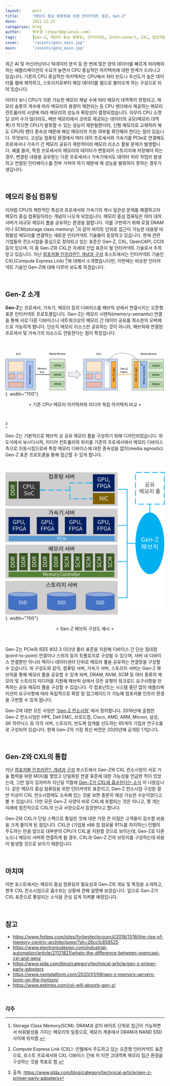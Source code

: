 ```yaml
---
layout:     post
title:      "메모리 중심 컴퓨팅을 위한 인터커넥트 표준, Gen-Z"
date:       2021-12-23
categories: blog
author:     박주형 (jhpark@gluesys.com)
tags:       [Gen-Z, 메모리 중심 컴퓨팅, 인터커넥트, Interconnect, CXL, 컴포저블 인프라, Composable Infrastructure]
cover:      "/assets/genz_main.jpg"
main:       "/assets/genz_main.jpg"
---
```

  
최근 AI 및 머신러닝이나 빅데이터 분석 등 한 번에 많은 양의 데이터를 빠르게 처리해야 하는 애플리케이션의 수요가 늘면서 CPU 중심적인 아키텍처에 대한 한계가 드러나고 있습니다. 기존의 CPU 중심적인 아키텍처는 CPU에서 처리 빈도나 우선도가 높은 데이터를 램에 재적하고, 스토리지로부터 해당 데이터를 램으로 불러오게 하는 구성으로 되어 있습니다.  
  
이러다 보니 CPU가 지원 가능한 메모리 채널 수에 따라 메모리 대역폭이 한정되고, 메모리 슬롯의 개수에 따라 메모리의 용량이 제한되는 등 CPU 벤더에서 제공하는 메모리 컨트롤러의 사양에 따라 메모리의 성능과 확장성이 결정되었습니다. 아무리 CPU 소켓 당 코어 수가 많더라도, 매번 메모리에서 코어로 제공되는 데이터의 규모(메모리 대역폭)가 작으면 CPU가 발휘할 수 있는 성능이 제한될뿐더러, 신형 메모리로 교체하려 해도 CPU의 벤더 종속성 때문에 해당 메모리의 지원 여부를 확인해야 한다는 점이 있습니다. 무엇보다, 고성능 컴퓨팅 환경에서 여러 대의 프로세서와 가속기를 PCIe로 연결해도 프로세서나 가속기 간 메모리 공유가 제한적이라 메모리 리소스 활용 문제가 발생합니다. 예를 들어, 특정 프로세서의 메모리의 데이터가 변동되어 스토리지에 저장해야 하는 경우, 변경된 내용을 공유받는 다른 프로세서나 가속기에서도 데이터 처리 작업이 발생하고 연결된 인터페이스를 전부 거쳐야 하기 때문에 제 성능을 발휘하지 못하는 경우가 생깁니다.  
  
&nbsp;
  
## 메모리 중심 컴퓨팅
  
이처럼 CPU의 제한적인 특성과 프로세서와 가속기의 캐시 일관성 문제를 해결하고자 메모리 중심 컴퓨팅이라는 개념이 나오게 되었습니다. 메모리 중심 컴퓨팅은 여러 대의 서버가 대규모 메모리 풀을 공유하는 환경을 말합니다. 이를 구현하기 위해 로컬 DRAM이나 SCM(storage class memory) [^1]과 같이 바이트 단위로 접근이 가능한 대용량 비휘발성 메모리를 연결하는 새로운 인터커넥트 기술들이 등장하고 있습니다. 현재 관련 기업들의 컨소시엄을 중심으로 정의되고 있는 표준은 Gen-Z, CXL, OpenCAPI, CCIX 등이 있으며, 이 중 Gen-Z와 CXL은 차세대 산업 표준이 될 인터커넥트 기술로서 주목받고 있습니다. 지난 [컴포저블 인프라란?: 개념과 구성](https://tech.gluesys.com/blog/2021/10/22/composableinfra.html) 포스트에서는 인터커넥트 기술인 CXL(Compute Express Link) [^2]에 대해서 소개했습니다만, 이번에는 비슷한 인터커넥트 기술인 Gen-Z에 대해 다루어 보도록 하겠습니다.  
  
&nbsp;
  
## Gen-Z 소개
  
**Gen-Z**는 프로세서, 가속기, 메모리 등의 디바이스를 패브릭 상에서 연결시키는 오픈형 표준 인터커넥트 프로토콜입니다. Gen-Z는 메모리 시멘틱(memory-semantic) 연결을 통해 서로 다른 디바이스나 네트워크상의 메모리 간 데이터 공유를 최소한의 오버헤드로 가능하게 합니다. 단순히 메모리 리소스만 공유하는 것이 아니라, 패브릭에 연결된 프로세서 및 가속기의 리소스도 연동한다는 점이 특징입니다.  
  
&nbsp;
  
![Alt text](/assets/genz_mediacontroller.png){: width="700"}
<center>&#60; 기존 CPU-메모리 아키텍처와 미디어 독립 아키텍처 비교 &#62;</center>  
  
&nbsp;
  
[^3]
  
Gen-Z는 기본적으로 패브릭 상 공유 메모리 풀을 구성하기 위해 디자인되었습니다. 위 도식에서 보시다시피, 미디어 컨트롤러의 위치를 기존의 프로세서에서 메모리 디바이스 측으로 이동시킴으로써 특정 메모리 디바이스에 대한 종속성을 없이(media agnostic) Gen-Z 표준 프로토콜을 통해 접근할 수 있게 합니다.  
  
&nbsp;
  
![Alt text](/assets/genz_fabric.png){: width="700"}
<center>&#60; Gen-Z 패브릭 구성도 예시 &#62;</center>  
  
&nbsp;
  
Gen-Z는 PCIe와 IEEE 802.3 이더넷 물리 표준을 지원해 디바이스 간 단순 점대점(point-to-point) 연결이나 스위치 등의 토폴로지로 구성될 수 있으며, 서버 내 디바이스 연결뿐만 아니라 랙이나 데이터센터 단위로 메모리 풀을 공유하는 연결망을 구성할 수 있습니다. 위 구성도와 같이, 컴퓨팅 서버, 가속기 서버, 스토리지 서버는 Gen-Z 패브릭을 통해 메모리 풀을 공유할 수 있게 되며, DRAM, NVM, SCM 등 여러 종류의 메모리 및 스토리지 미디어를 지원해 패브릭 상에서 모든 유형의 워크로드 요구사항을 만족하는 공유 메모리 풀을 구성할 수 있습니다. 각 컴포넌트는 시스템 중단 없이 애플리케이션의 요구사항에 따라 독립적으로 확장 및 업그레이드가 가능해 컴포저블 인프라 환경을 구현할 수 있게 됩니다.  
  
Gen-Z에 대한 모든 사양은 [‘Gen-Z 컨소시엄’](https://genzconsortium.org/) 에서 정의합니다. 2016년에 출범한 Gen-Z 컨소시엄은 HPE, Dell EMC, 브로드컴, Cisco, AMD, ARM, Micron, 삼성, SK 하이닉스 등 각각 서버, 스토리지, 반도체 업계를 선도하는 65개의 기업과 연구소들로 구성되어 있습니다. 현재 Gen-Z의 가장 최신 버전은 2020년에 공개된 1.1입니다.  
  
&nbsp;
  
## Gen-Z와 CXL의 통합
  
지난 [컴포저블 인프라란?: 개념과 구성](https://tech.gluesys.com/blog/2021/10/22/composableinfra.html) 포스트에서 Gen-Z와 CXL 컨소시엄이 서로 기술 협력을 위한 MOU를 맺었고 단일화된 연결 표준에 대한 가능성을 언급한 적이 있었는데, 그런 일이 있자마자 지난달 11월에 [Gen-Z가 CXL에 흡수된다는 소식](https://www.computeexpresslink.org/post/exploring-the-future-cxl-consortium-gen-z-consortium) 이 나왔습니다. 같은 메모리 중심 컴퓨팅을 위한 인터커넥트 표준이고, Gen-Z 컨소시엄 구성원 절반 이상이 CXL 컨소시엄에도 소속해 있는 것을 보면 충분히 예상 가능한 수순이었다고 볼 수 있습니다. 다만 모든 Gen-Z 사양이 바로 CXL에 포함되는 것은 아니고, 몇 개는 미래에 점진적으로 CXL의 신규 사양으로서 등장한다고 합니다.  
  
Gen-Z와 CXL가 단일 스펙으로 통일한 것에 대한 가장 큰 이점은 고객들이 감수할 비용을 크게 줄이게 된 점입니다. CXL은 (기업용 x86 칩 점유율 91%를 차지하는) 인텔이 주도하는 만큼 앞으로 대부분의 CPU가 CXL을 지원할 것으로 보이는데, Gen-Z로 다른 노드나 메모리 서버와 연결하게 될 경우, CXL과 Gen-Z 간의 브릿지를 구성하는데 비용이 발생할 것으로 보이기 때문입니다.  
  
&nbsp;
  
## 마치며
  
이번 포스트에서는 메모리 중심 컴퓨팅의 필요성과 Gen-Z의 개요 및 특징을 소개하고, 향후 CXL 컨소시엄으로 흡수되는 상황에 관해 설명해 보았습니다. 앞으로 Gen-Z가 CXL 표준으로 통일되는 소식을 관심 깊게 지켜볼 예정입니다.  
  
&nbsp;
  
## 참고
  
 * https://www.forbes.com/sites/forbestechcouncil/2018/11/16/the-rise-of-memory-centric-architectures/?sh=26cc1c859525
 * https://www.electronicdesign.com/industrial-automation/article/21121821/whats-the-difference-between-opencapi-cxl-and-genz
 * https://www.plda.com/blog/category/technical-article/gen-z-primer-early-adopters
 * https://www.nextplatform.com/2020/01/09/gen-z-memory-servers-loom-on-the-horizon/
 * https://www.eetimes.com/cxl-will-absorb-gen-z/
  
&nbsp;
  
### 각주
  
[^1]: Storage Class Memory(SCM): DRAM과 같이 바이트 단위로 접근이 가능하면서 비휘발성을 가지는 메모리의 일종으로, 메모리 계층에서 DRAM과 NAND SSD 사이에 위치함. 
[^2]: Compute Express Link (CXL): 인텔에서 주도하고 있는 오픈형 인터커넥트 표준으로, 호스트 프로세서와 CXL 디바이스 간에 저 지연 고대역폭 메모리 접근 환경을 구성하는 것을 목표로 함.
[^3]: 출처: https://www.plda.com/blog/category/technical-article/gen-z-primer-early-adopters
  
